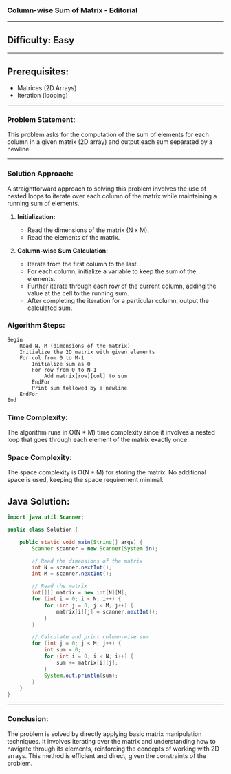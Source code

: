 ### **Column-wise Sum of Matrix - Editorial**

---

## **Difficulty: Easy**

---

## **Prerequisites:**
- Matrices (2D Arrays)
- Iteration (looping)

---

### **Problem Statement:**
This problem asks for the computation of the sum of elements for each column in a given matrix (2D array) and output each sum separated by a newline.

---

### **Solution Approach:**

A straightforward approach to solving this problem involves the use of nested loops to iterate over each column of the matrix while maintaining a running sum of elements.

1. **Initialization:**
   - Read the dimensions of the matrix (N x M).
   - Read the elements of the matrix.

2. **Column-wise Sum Calculation:**
   - Iterate from the first column to the last.
   - For each column, initialize a variable to keep the sum of the elements.
   - Further iterate through each row of the current column, adding the value at the cell to the running sum.
   - After completing the iteration for a particular column, output the calculated sum.

### **Algorithm Steps:**
```plaintext
Begin
    Read N, M (dimensions of the matrix)
    Initialize the 2D matrix with given elements
    For col from 0 to M-1
        Initialize sum as 0
        For row from 0 to N-1
            Add matrix[row][col] to sum
        EndFor
        Print sum followed by a newline
    EndFor
End
```

### **Time Complexity:**
The algorithm runs in O(N * M) time complexity since it involves a nested loop that goes through each element of the matrix exactly once. 

### **Space Complexity:**
The space complexity is O(N * M) for storing the matrix. No additional space is used, keeping the space requirement minimal.

## **Java Solution:**
```java
import java.util.Scanner;

public class Solution {

    public static void main(String[] args) {
        Scanner scanner = new Scanner(System.in);

        // Read the dimensions of the matrix
        int N = scanner.nextInt();
        int M = scanner.nextInt();

        // Read the matrix
        int[][] matrix = new int[N][M];
        for (int i = 0; i < N; i++) {
            for (int j = 0; j < M; j++) {
                matrix[i][j] = scanner.nextInt();
            }
        }

        // Calculate and print column-wise sum
        for (int j = 0; j < M; j++) {
            int sum = 0;
            for (int i = 0; i < N; i++) {
                sum += matrix[i][j];
            }
            System.out.println(sum);
        }
    }
}
```

---

### **Conclusion:**
The problem is solved by directly applying basic matrix manipulation techniques. It involves iterating over the matrix and understanding how to navigate through its elements, reinforcing the concepts of working with 2D arrays. This method is efficient and direct, given the constraints of the problem.